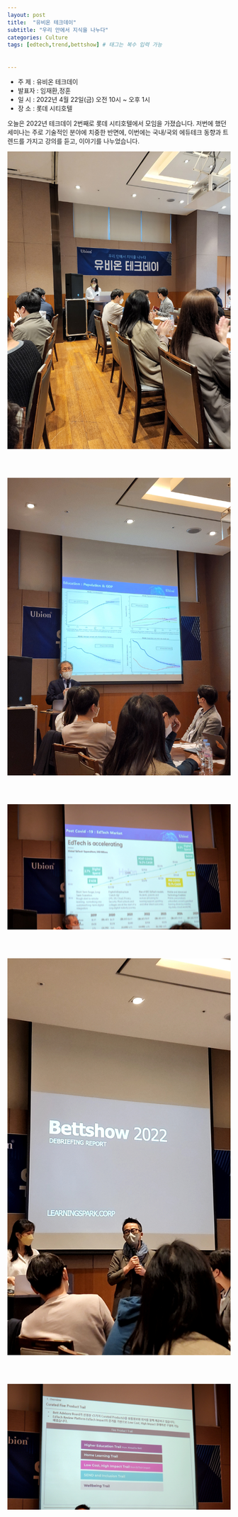 ```yaml
---
layout: post
title:  "유비온 테크데이"
subtitle: "우리 안에서 지식을 나누다"
categories: Culture
tags: [edtech,trend,bettshow] # 태그는 복수 입력 가능


---
```



- 주    제 : 유비온 테크데이
- 발표자 : 임재환,정훈
- 일    시 : 2022년 4월 22일(금) 오전 10시 ~ 오후 1시
- 장    소 : 롯데 시티호텔

<p>
 오늘은 2022년 테크데이 2번째로 롯데 시티호텔에서 모임을 가졌습니다.
 저번에 했던 세미나는 주로 기술적인 분야에 치중한 반면에, 이번에는 국내/국외 에듀테크 동향과 트렌드를   
 가지고 강의를 듣고, 이야기를 나누었습니다. 
</p>



![20220422_tech_day1.jpg](/assets/images/postimg/20220422_tech_day1.jpg)

<br><br>

![20220422_tech_day2.jpg](/assets/images/postimg/20220422_tech_day2.jpg)

<br><br>

![20220422_tech_day3.jpg](/assets/images/postimg/20220422_tech_day3.jpg)

<br><br>

![20220422_tech_day4.jpg](/assets/images/postimg/20220422_tech_day4.jpg)

<br><br>

![20220422_tech_day5.jpg](/assets/images/postimg/20220422_tech_day5.jpg)

